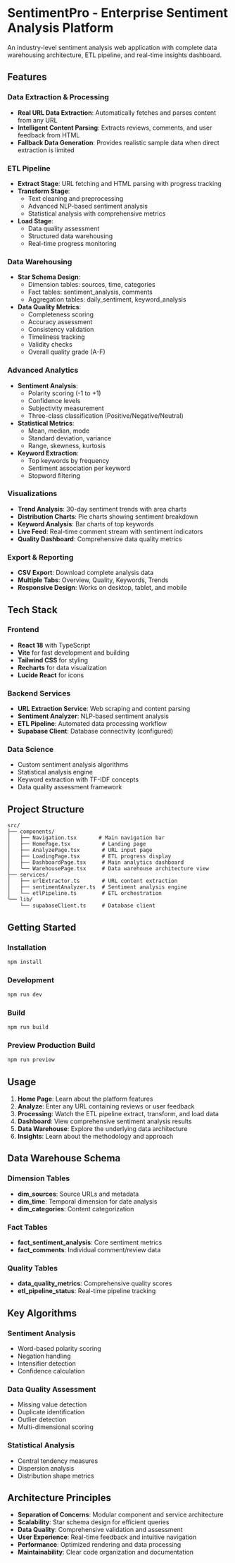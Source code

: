 # SentimentPro - Enterprise Sentiment Analysis Platform

An industry-level sentiment analysis web application with complete data warehousing architecture, ETL pipeline, and real-time insights dashboard.

## Features

### Data Extraction & Processing
- **Real URL Data Extraction**: Automatically fetches and parses content from any URL
- **Intelligent Content Parsing**: Extracts reviews, comments, and user feedback from HTML
- **Fallback Data Generation**: Provides realistic sample data when direct extraction is limited

### ETL Pipeline
- **Extract Stage**: URL fetching and HTML parsing with progress tracking
- **Transform Stage**:
  - Text cleaning and preprocessing
  - Advanced NLP-based sentiment analysis
  - Statistical analysis with comprehensive metrics
- **Load Stage**:
  - Data quality assessment
  - Structured data warehousing
  - Real-time progress monitoring

### Data Warehousing
- **Star Schema Design**:
  - Dimension tables: sources, time, categories
  - Fact tables: sentiment_analysis, comments
  - Aggregation tables: daily_sentiment, keyword_analysis
- **Data Quality Metrics**:
  - Completeness scoring
  - Accuracy assessment
  - Consistency validation
  - Timeliness tracking
  - Validity checks
  - Overall quality grade (A-F)

### Advanced Analytics
- **Sentiment Analysis**:
  - Polarity scoring (-1 to +1)
  - Confidence levels
  - Subjectivity measurement
  - Three-class classification (Positive/Negative/Neutral)
- **Statistical Metrics**:
  - Mean, median, mode
  - Standard deviation, variance
  - Range, skewness, kurtosis
- **Keyword Extraction**:
  - Top keywords by frequency
  - Sentiment association per keyword
  - Stopword filtering

### Visualizations
- **Trend Analysis**: 30-day sentiment trends with area charts
- **Distribution Charts**: Pie charts showing sentiment breakdown
- **Keyword Analysis**: Bar charts of top keywords
- **Live Feed**: Real-time comment stream with sentiment indicators
- **Quality Dashboard**: Comprehensive data quality metrics

### Export & Reporting
- **CSV Export**: Download complete analysis data
- **Multiple Tabs**: Overview, Quality, Keywords, Trends
- **Responsive Design**: Works on desktop, tablet, and mobile

## Tech Stack

### Frontend
- **React 18** with TypeScript
- **Vite** for fast development and building
- **Tailwind CSS** for styling
- **Recharts** for data visualization
- **Lucide React** for icons

### Backend Services
- **URL Extraction Service**: Web scraping and content parsing
- **Sentiment Analyzer**: NLP-based sentiment analysis
- **ETL Pipeline**: Automated data processing workflow
- **Supabase Client**: Database connectivity (configured)

### Data Science
- Custom sentiment analysis algorithms
- Statistical analysis engine
- Keyword extraction with TF-IDF concepts
- Data quality assessment framework

## Project Structure

```
src/
├── components/
│   ├── Navigation.tsx       # Main navigation bar
│   ├── HomePage.tsx          # Landing page
│   ├── AnalyzePage.tsx       # URL input page
│   ├── LoadingPage.tsx       # ETL progress display
│   ├── DashboardPage.tsx     # Main analytics dashboard
│   └── WarehousePage.tsx     # Data warehouse architecture view
├── services/
│   ├── urlExtractor.ts       # URL content extraction
│   ├── sentimentAnalyzer.ts  # Sentiment analysis engine
│   └── etlPipeline.ts        # ETL orchestration
└── lib/
    └── supabaseClient.ts     # Database client
```

## Getting Started

### Installation
```bash
npm install
```

### Development
```bash
npm run dev
```

### Build
```bash
npm run build
```

### Preview Production Build
```bash
npm run preview
```

## Usage

1. **Home Page**: Learn about the platform features
2. **Analyze**: Enter any URL containing reviews or user feedback
3. **Processing**: Watch the ETL pipeline extract, transform, and load data
4. **Dashboard**: View comprehensive sentiment analysis results
5. **Data Warehouse**: Explore the underlying data architecture
6. **Insights**: Learn about the methodology and approach

## Data Warehouse Schema

### Dimension Tables
- **dim_sources**: Source URLs and metadata
- **dim_time**: Temporal dimension for date analysis
- **dim_categories**: Content categorization

### Fact Tables
- **fact_sentiment_analysis**: Core sentiment metrics
- **fact_comments**: Individual comment/review data

### Quality Tables
- **data_quality_metrics**: Comprehensive quality scores
- **etl_pipeline_status**: Real-time pipeline tracking

## Key Algorithms

### Sentiment Analysis
- Word-based polarity scoring
- Negation handling
- Intensifier detection
- Confidence calculation

### Data Quality Assessment
- Missing value detection
- Duplicate identification
- Outlier detection
- Multi-dimensional scoring

### Statistical Analysis
- Central tendency measures
- Dispersion analysis
- Distribution shape metrics

## Architecture Principles

- **Separation of Concerns**: Modular component and service architecture
- **Scalability**: Star schema design for efficient queries
- **Data Quality**: Comprehensive validation and assessment
- **User Experience**: Real-time feedback and intuitive navigation
- **Performance**: Optimized rendering and data processing
- **Maintainability**: Clear code organization and documentation
